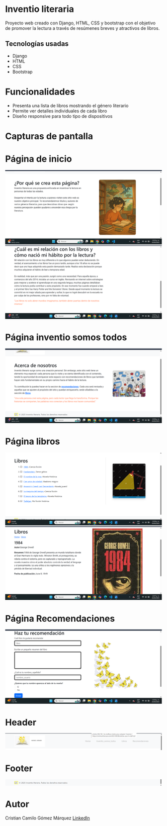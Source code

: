 # Inventio literaria
Proyecto web creado con Django, HTML, CSS y bootstrap con el objetivo de promover la lectura a través de resúmenes breves y atractivos de libros. 

## Tecnologías usadas

- Django
- HTML
- CSS
- Bootstrap

# Funcionalidades
- Presenta una lista de libros mostrando el género literario
- Permite ver detalles individuales de cada libro
- Diseño responsive para todo tipo de dispositivos

# Capturas de pantalla

# Página de inicio
![home](libros/static/img/shot1.png)
![home](libros/static/img/shot2.png)

# Página inventio somos todos
![Inventio somos todos](libros/static/img/shot3.png)

#  Página libros
![libros](libros/static/img/shot4.png) 
![libro](libros/static/img/shot5.png)
 
# Página Recomendaciones
![Recomendaciones](libros/static/img/shot6.png)

# Header
![Header](libros/static/img/shot7.png)

# Footer
![Footer](libros/static/img/shot8.png)

# Autor 

Cristian Camilo Gómez Márquez
[LinkedIn](https://www.linkedin.com/in/cristian-camilo-gomez-marquez-1b2a20263/)

